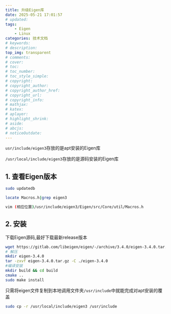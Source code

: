 ```yaml
---
title: 升级Eigen库
date: 2025-05-21 17:01:57
# updated:
tags:
    - Eigen
    - Linux
categories: 技术文档
# keywords:
# description:
top_img: transparent
# comments:
# cover:
# toc:
# toc_number:
# toc_style_simple:
# copyright:
# copyright_author:
# copyright_author_href:
# copyright_url:
# copyright_info:
# mathjax:
# katex:
# aplayer:
# highlight_shrink:
# aside:
# abcjs:
# noticeOutdate:
---
```


`usr/include/eigen3`存放的是apt安装的Eigen库

`/usr/local/include/eigen3`存放的是源码安装的Eigen库

## 1. 查看Eigen版本

```bash
sudo updatedb

locate Macros.h|grep eigen3

vim (相应位置)/usr/include/eigen3/Eigen/src/Core/util/Macros.h
```

## 2. 安装

下载Eigen源码,最好下载最新release版本

```bash
wget https://gitlab.com/libeigen/eigen/-/archive/3.4.0/eigen-3.4.0.tar.gz
# 解压
mkdir eigen-3.4.0
tar -zxvf eigen-3.4.0.tar.gz -C ./eigen-3.4.0
#编译安装
mkdir build && cd build
cmake ..
sudo make install
```

只需将eigen文件复制到本地调用文件夹`/usr/include`中就能完成对apt安装的覆盖

```bash
sudo cp -r /usr/local/include/eigen3 /usr/include
```
